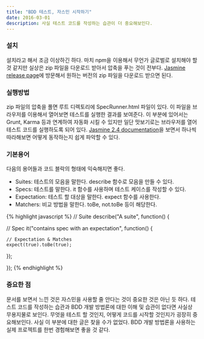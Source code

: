 ```yaml
---
title: "BDD 테스트, 자스민 시작하기"
date: 2016-03-01
description: 사실 테스트 코드를 작성하는 습관이 더 중요해보인다.
---
```


### 설치

설치라고 해서 조금 이상하긴 하다. 마치 npm을 이용해서 무언가 글로벌로 설치해야 할 것 같지만 실상은 zip 파일을 다운로드 받아서 압축을 푸는 것이 전부다. [Jasmine release page][Jasmine release page]에 방문해서 원하는 버전의 zip 파일을 다운로드 받으면 된다. 

### 실행방법

zip 파일의 압축을 풀면 루트 디렉토리에 SpecRunner.html 파일이 있다. 이 파일을 브라우저를 이용해서 열어보면 테스트를 실행한 결과를 보여준다. 이 부분에 있어서는 Grunt, Karma 등과 연계하여 자동화 시킬 수 있지만 일단 맛보기로는 브라우저를 열어 테스트 코드를 실행하도록 되어 있다. [Jasmine 2.4 documentation][Jasmine 2.4 documentation]을 보면서 하나씩 따라해보면 어떻게 동작하는지 쉽게 파악할 수 있다.

### 기본용어

다음의 용어들과 코드 블락의 형태에 익숙해지면 좋다. 

* Suites: 테스트의 모음을 말한다. describe 함수로 모음을 만들 수 있다.
* Specs: 테스트를 말한다. it 함수를 사용하며 테스트 케이스를 작성할 수 있다.
* Expectation: 테스트 할 대상을 말한다. expect 함수를 사용한다.
* Matchers: 비교 방법을 말한다. toBe, not.toBe 등이 해당한다.

{% highlight javascript %}
// Suite
describe("A suite", function() {
	
  // Spec
  it("contains spec with an expectation", function() {

    // Expectation & Matches
    expect(true).toBe(true);

  });

});
{% endhighlight %}

### 중요한 점

문서를 보면서 느낀 것은 자스민을 사용할 줄 안다는 것이 중요한 것은 아닌 듯 하다. 테스트 코드를 작성하는 습관과 BDD 개발 방법론에 대한 이해 및 습관이 없다면 사실상 무용지물로 보인다. 무엇을 테스트 할 것인지, 어떻게 코드를 시작할 것인지가 굉장히 중요해보인다. 사실 이 부분에 대한 글은 찾을 수가 없었다. BDD 개발 방법론을 사용하는 실제 프로젝트를 한번 경험해보면 좋을 것 같다. 



[Jasmine release page]: https://github.com/jasmine/jasmine/releases
[Jasmine Github Pages]: http://jasmine.github.io
[Jasmine 2.4 documentation]: http://jasmine.github.io/2.4/introduction.html

